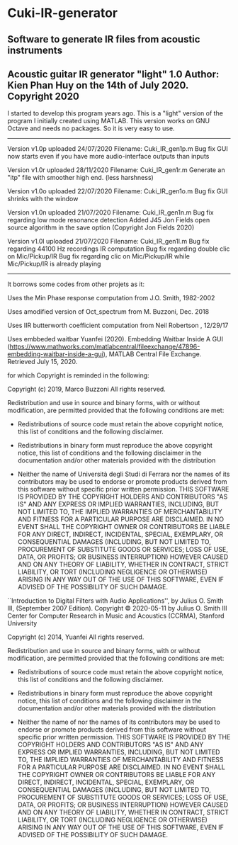 # Cuki-IR-generator
Software to generate IR files from acoustic instruments
----------------------------------------------------------------------
Acoustic guitar IR generator "light" 1.0
Author: Kien Phan Huy on the 14th of July 2020. Copyright 2020
----------------------------------------------------------------------

I started to develop this program years ago. This is a "light" version of the program I initially created using MATLAB.
This version works on GNU Octave and needs no packages. So it is very easy to use.

----------------------------------------------------------------------

Version v1.0p uploaded 24/07/2020
Filename: Cuki_IR_gen1p.m
Bug fix GUI now starts even if you have more audio-interface outputs than inputs

Version v1.0r uploaded 28/11/2020
Filename: Cuki_IR_gen1r.m
Generate an "itp" file with smoother high end. (less harshness)

Version v1.0o uploaded 22/07/2020
Filename: Cuki_IR_gen1o.m
Bug fix GUI shrinks with the window

Version v1.0n uploaded 21/07/2020
Filename: Cuki_IR_gen1n.m
Bug fix regarding low mode resonance detection
Added J45 Jon Fields open source algorithm in the save option (Copyright Jon Fields 2020)

Version v1.0l uploaded 21/07/2020
Filename: Cuki_IR_gen1l.m
Bug fix regarding 44100 Hz recordings IR computation
Bug fix regarding double clic on Mic/Pickup/IR
Bug fix regarding clic on Mic/Pickup/IR while Mic/Pickup/IR is already playing


----------------------------------------------------------------------

It borrows some codes from other projets as it: 

Uses the Min Phase response computation from J.O. Smith, 1982-2002

Uses amodified version of Oct_spectrum from M. Buzzoni, Dec. 2018

Uses IIR butterworth coefficient computation from Neil Robertson , 12/29/17

Uses embbeded waitbar Yuanfei (2020). Embedding Waitbar Inside A GUI (https://www.mathworks.com/matlabcentral/fileexchange/47896-embedding-waitbar-inside-a-gui), MATLAB Central File Exchange. Retrieved July 15, 2020. 

for which Copyright is reminded in the following:

Copyright (c) 2019, Marco Buzzoni
All rights reserved.

Redistribution and use in source and binary forms, with or without
modification, are permitted provided that the following conditions are met:

* Redistributions of source code must retain the above copyright notice, this
  list of conditions and the following disclaimer.

* Redistributions in binary form must reproduce the above copyright notice,
  this list of conditions and the following disclaimer in the documentation
  and/or other materials provided with the distribution
* Neither the name of Università degli Studi di Ferrara nor the names of its
  contributors may be used to endorse or promote products derived from this
  software without specific prior written permission.
THIS SOFTWARE IS PROVIDED BY THE COPYRIGHT HOLDERS AND CONTRIBUTORS "AS IS"
AND ANY EXPRESS OR IMPLIED WARRANTIES, INCLUDING, BUT NOT LIMITED TO, THE
IMPLIED WARRANTIES OF MERCHANTABILITY AND FITNESS FOR A PARTICULAR PURPOSE ARE
DISCLAIMED. IN NO EVENT SHALL THE COPYRIGHT OWNER OR CONTRIBUTORS BE LIABLE
FOR ANY DIRECT, INDIRECT, INCIDENTAL, SPECIAL, EXEMPLARY, OR CONSEQUENTIAL
DAMAGES (INCLUDING, BUT NOT LIMITED TO, PROCUREMENT OF SUBSTITUTE GOODS OR
SERVICES; LOSS OF USE, DATA, OR PROFITS; OR BUSINESS INTERRUPTION) HOWEVER
CAUSED AND ON ANY THEORY OF LIABILITY, WHETHER IN CONTRACT, STRICT LIABILITY,
OR TORT (INCLUDING NEGLIGENCE OR OTHERWISE) ARISING IN ANY WAY OUT OF THE USE
OF THIS SOFTWARE, EVEN IF ADVISED OF THE POSSIBILITY OF SUCH DAMAGE.


``Introduction to Digital Filters with Audio Applications'', by Julius O. Smith III, (September 2007 Edition).
Copyright © 2020-05-11 by Julius O. Smith III
Center for Computer Research in Music and Acoustics (CCRMA),   Stanford University

Copyright (c) 2014, Yuanfei
All rights reserved.

Redistribution and use in source and binary forms, with or without
modification, are permitted provided that the following conditions are met:

* Redistributions of source code must retain the above copyright notice, this
  list of conditions and the following disclaimer.

* Redistributions in binary form must reproduce the above copyright notice,
  this list of conditions and the following disclaimer in the documentation
  and/or other materials provided with the distribution
* Neither the name of  nor the names of its
  contributors may be used to endorse or promote products derived from this
  software without specific prior written permission.
THIS SOFTWARE IS PROVIDED BY THE COPYRIGHT HOLDERS AND CONTRIBUTORS "AS IS"
AND ANY EXPRESS OR IMPLIED WARRANTIES, INCLUDING, BUT NOT LIMITED TO, THE
IMPLIED WARRANTIES OF MERCHANTABILITY AND FITNESS FOR A PARTICULAR PURPOSE ARE
DISCLAIMED. IN NO EVENT SHALL THE COPYRIGHT OWNER OR CONTRIBUTORS BE LIABLE
FOR ANY DIRECT, INDIRECT, INCIDENTAL, SPECIAL, EXEMPLARY, OR CONSEQUENTIAL
DAMAGES (INCLUDING, BUT NOT LIMITED TO, PROCUREMENT OF SUBSTITUTE GOODS OR
SERVICES; LOSS OF USE, DATA, OR PROFITS; OR BUSINESS INTERRUPTION) HOWEVER
CAUSED AND ON ANY THEORY OF LIABILITY, WHETHER IN CONTRACT, STRICT LIABILITY,
OR TORT (INCLUDING NEGLIGENCE OR OTHERWISE) ARISING IN ANY WAY OUT OF THE USE
OF THIS SOFTWARE, EVEN IF ADVISED OF THE POSSIBILITY OF SUCH DAMAGE.
